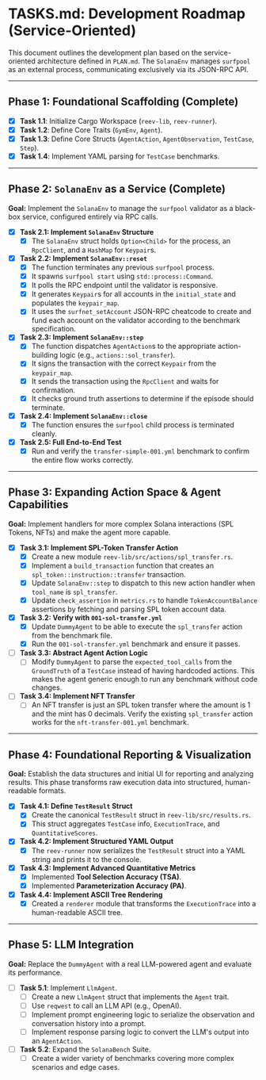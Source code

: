 # TASKS.md: Development Roadmap (Service-Oriented)

This document outlines the development plan based on the service-oriented architecture defined in `PLAN.md`. The `SolanaEnv` manages `surfpool` as an external process, communicating exclusively via its JSON-RPC API.

---

## Phase 1: Foundational Scaffolding (Complete)

-   [x] **Task 1.1**: Initialize Cargo Workspace (`reev-lib`, `reev-runner`).
-   [x] **Task 1.2**: Define Core Traits (`GymEnv`, `Agent`).
-   [x] **Task 1.3**: Define Core Structs (`AgentAction`, `AgentObservation`, `TestCase`, `Step`).
-   [x] **Task 1.4**: Implement YAML parsing for `TestCase` benchmarks.

---

## Phase 2: `SolanaEnv` as a Service (Complete)

**Goal:** Implement the `SolanaEnv` to manage the `surfpool` validator as a black-box service, configured entirely via RPC calls.

-   [x] **Task 2.1: Implement `SolanaEnv` Structure**
    -   [x] The `SolanaEnv` struct holds `Option<Child>` for the process, an `RpcClient`, and a `HashMap` for `Keypair`s.
-   [x] **Task 2.2: Implement `SolanaEnv::reset`**
    -   [x] The function terminates any previous `surfpool` process.
    -   [x] It spawns `surfpool start` using `std::process::Command`.
    -   [x] It polls the RPC endpoint until the validator is responsive.
    -   [x] It generates `Keypair`s for all accounts in the `initial_state` and populates the `keypair_map`.
    -   [x] It uses the `surfnet_setAccount` JSON-RPC cheatcode to create and fund each account on the validator according to the benchmark specification.
-   [x] **Task 2.3: Implement `SolanaEnv::step`**
    -   [x] The function dispatches `AgentAction`s to the appropriate action-building logic (e.g., `actions::sol_transfer`).
    -   [x] It signs the transaction with the correct `Keypair` from the `keypair_map`.
    -   [x] It sends the transaction using the `RpcClient` and waits for confirmation.
    -   [x] It checks ground truth assertions to determine if the episode should terminate.
-   [x] **Task 2.4: Implement `SolanaEnv::close`**
    -   [x] The function ensures the `surfpool` child process is terminated cleanly.
-   [x] **Task 2.5: Full End-to-End Test**
    -   [x] Run and verify the `transfer-simple-001.yml` benchmark to confirm the entire flow works correctly.

---

## Phase 3: Expanding Action Space & Agent Capabilities

**Goal:** Implement handlers for more complex Solana interactions (SPL Tokens, NFTs) and make the agent more capable.

-   [x] **Task 3.1: Implement SPL-Token Transfer Action**
    -   [x] Create a new module `reev-lib/src/actions/spl_transfer.rs`.
    -   [x] Implement a `build_transaction` function that creates an `spl_token::instruction::transfer` transaction.
    -   [x] Update `SolanaEnv::step` to dispatch to this new action handler when `tool_name` is `spl_transfer`.
    -   [x] Update `check_assertion` in `metrics.rs` to handle `TokenAccountBalance` assertions by fetching and parsing SPL token account data.

-   [x] **Task 3.2: Verify with `001-sol-transfer.yml`**
    -   [x] Update `DummyAgent` to be able to execute the `spl_transfer` action from the benchmark file.
    -   [x] Run the `001-sol-transfer.yml` benchmark and ensure it passes.

-   [ ] **Task 3.3: Abstract Agent Action Logic**
    -   [ ] Modify `DummyAgent` to parse the `expected_tool_calls` from the `GroundTruth` of a `TestCase` instead of having hardcoded actions. This makes the agent generic enough to run any benchmark without code changes.

-   [ ] **Task 3.4: Implement NFT Transfer**
    -   [ ] An NFT transfer is just an SPL token transfer where the amount is 1 and the mint has 0 decimals. Verify the existing `spl_transfer` action works for the `nft-transfer-001.yml` benchmark.

---

## Phase 4: Foundational Reporting & Visualization

**Goal:** Establish the data structures and initial UI for reporting and analyzing results. This phase transforms raw execution data into structured, human-readable formats.

-   [x] **Task 4.1: Define `TestResult` Struct**
    -   [x] Create the canonical `TestResult` struct in `reev-lib/src/results.rs`.
    -   [x] This struct aggregates `TestCase` info, `ExecutionTrace`, and `QuantitativeScores`.
-   [x] **Task 4.2: Implement Structured YAML Output**
    -   [x] The `reev-runner` now serializes the `TestResult` struct into a YAML string and prints it to the console.
-   [x] **Task 4.3: Implement Advanced Quantitative Metrics**
    -   [x] Implemented **Tool Selection Accuracy (TSA)**.
    -   [x] Implemented **Parameterization Accuracy (PA)**.
-   [x] **Task 4.4: Implement ASCII Tree Rendering**
    -   [x] Created a `renderer` module that transforms the `ExecutionTrace` into a human-readable ASCII tree.

---

## Phase 5: LLM Integration

**Goal:** Replace the `DummyAgent` with a real LLM-powered agent and evaluate its performance.

-   [ ] **Task 5.1**: Implement `LlmAgent`.
    -   [ ] Create a new `LlmAgent` struct that implements the `Agent` trait.
    -   [ ] Use `reqwest` to call an LLM API (e.g., OpenAI).
    -   [ ] Implement prompt engineering logic to serialize the observation and conversation history into a prompt.
    -   [ ] Implement response parsing logic to convert the LLM's output into an `AgentAction`.
-   [ ] **Task 5.2**: Expand the `SolanaBench` Suite.
    -   [ ] Create a wider variety of benchmarks covering more complex scenarios and edge cases.
